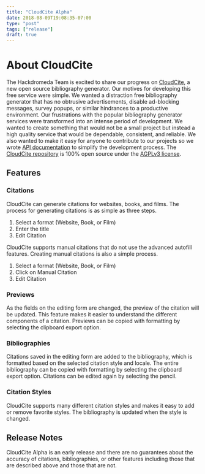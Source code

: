 ```yaml
---
title: "CloudCite Alpha"
date: 2018-08-09T19:08:35-07:00
type: "post"
tags: ["release"]
draft: true
---
```


# About CloudCite
The Hackdromeda Team is excited to share our progress on [CloudCite](https://cloudcite.net), a new open source bibliography generator. Our motives for developing this free service were simple. We wanted a distraction free bibliography generator that has no obtrusive advertisements, disable ad-blocking messages, survey popups, or similar hindrances to a productive environment. Our frustrations with the popular bibliography generator services were transformed into an intense period of development. We wanted to create something that would not be a small project but instead a high quality service that would be dependable, consistent, and reliable. We also wanted to make it easy for anyone to contribute to our projects so we wrote [API documentation](https://api.cloudcite.net/) to simplify the development process. The [CloudCite repository](https://github.com/Hackdromeda/cloudcite/) is 100% open source under the [AGPLv3 license](https://github.com/Hackdromeda/cloudcite/blob/master/LICENSE).

## Features

### Citations

CloudCite can generate citations for websites, books, and films. The process for generating citations is as simple as three steps.

1. Select a format (Website, Book, or Film)
2. Enter the title
3. Edit Citation

CloudCite supports manual citations that do not use the advanced autofill features. Creating manual citations is also a simple process.

1. Select a format (Website, Book, or Film)
2. Click on Manual Citation
3. Edit Citation

### Previews

As the fields on the editing form are changed, the preview of the citation will be updated. This feature makes it easier to understand the different components of a citation. Previews can be copied with formatting by selecting the clipboard export option.

### Bibliographies

Citations saved in the editing form are added to the bibliography, which is formatted based on the selected citation style and locale. The entire bibliography can be copied with formatting by selecting the clipboard export option. Citations can be edited again by selecting the pencil.

### Citation Styles

CloudCite supports many different citation styles and makes it easy to add or remove favorite styles. The bibliography is updated when the style is changed.

## Release Notes

CloudCite Alpha is an early release and there are no guarantees about the accuracy of citations, bibliographies, or other features including those that are described above and those that are not.

